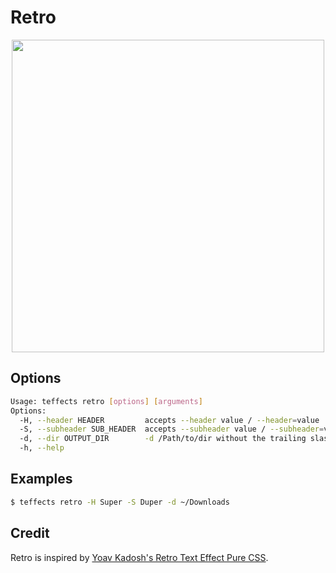 # Retro

<p align="center">
<img width="500" src="https://raw.githubusercontent.com/shinokada/teffects/main/images/retro.png" /> 
</p>

## Options

```sh
Usage: teffects retro [options] [arguments]
Options:
  -H, --header HEADER         accepts --header value / --header=value
  -S, --subheader SUB_HEADER  accepts --subheader value / --subheader=value
  -d, --dir OUTPUT_DIR        -d /Path/to/dir without the trailing slash.
  -h, --help
```

## Examples

```sh
$ teffects retro -H Super -S Duper -d ~/Downloads
```

## Credit

Retro is inspired by [Yoav Kadosh's Retro Text Effect Pure CSS](https://codepen.io/ykadosh/pen/zYNxVKr).